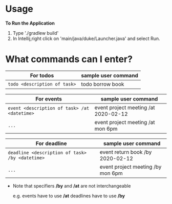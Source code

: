 # Usage

**To Run the Application**

1. Type './gradlew build'
1. In Intellij,right click on 'main/java/duke/Launcher.java' and select Run.


# What commands can I enter?

For todos | sample user command
---------------|---------------
`todo <description of task>` | todo borrow book

For events | sample user command
---------------|---------------
`event <description of task> /at <datetime>` | event project meeting /at 2020-02-12
`...` | event project meeting /at mon 6pm

For deadline | sample user command
---------------|---------------
`deadline <description of task> /by <datetime>` | event return book /by 2020-02-12
`...` | event project meeting /by mon 6pm

* Note that specifiers **/by** and **/at** are not interchangeable

  e.g. events have to use **/at**
  deadlines have to use **/by**
